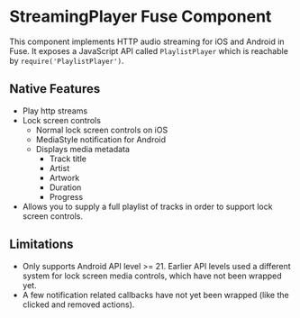 # StreamingPlayer Fuse Component

This component implements HTTP audio streaming for iOS and Android in Fuse. It exposes a JavaScript API called `PlaylistPlayer` which is reachable by `require('PlaylistPlayer')`.

## Native Features

- Play http streams
- Lock screen controls
    - Normal lock screen controls on iOS
    - MediaStyle notification for Android
    - Displays media metadata
        - Track title
        - Artist
        - Artwork
        - Duration
        - Progress
- Allows you to supply a full playlist of tracks in order to support lock screen controls.

## Limitations

- Only supports Android API level >= 21. Earlier API levels used a different system for lock screen media controls, which have not been wrapped yet.
- A few notification related callbacks have not yet been wrapped (like the clicked and removed actions).

